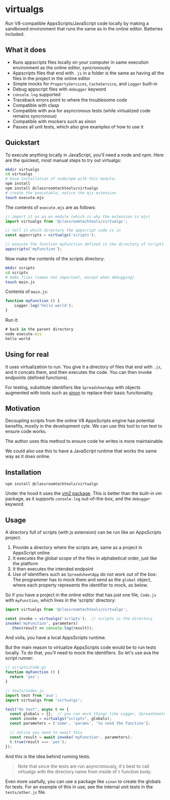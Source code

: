 # virtualgs

Run V8-compatible AppsScripts/JavaScript code locally by making a sandboxed environment that runs the same as in the online editor. Batteries included.

## What it does

- Runs appscripts files locally on your computer in same execution environment as the online editor, syncronously
- Appscripts files that end with `.js` in a folder is the same as having all the files in the project in the online editor
- Simple mocks for `PropertyServices`, `CacheService`, and `Logger` built-in
- Debug appscript files with `debugger` keyword
- `console.log` supported
- Traceback errors point to where the troublesome code
- Compatible with clasp
- Compatible with ava for asyncronous tests (while virtualized code remains syncronous)
- Compatible with mockers such as sinon
- Passes all unit tests, which also give examples of how to use it

## Quickstart

To execute anything locally in JavaScript, you'll need a node and npm. Here are the quickest, most manual steps to try out virtualgs:

```bash
mkdir virtualgs
cd virtualgs
# base installation of node/npm with this module:
npm install
npm install @classroomtechtools/virtualgs
# create the executable, notice the mjs extension
touch execute.mjs
```

The contents of `execute.mjs` are as follows:

```js
// import it as an es module (which is why the extension is mjs)
import virtualgs from '@classroomtechtools/virtualgs';

// tell it which directory the appscript code is in
const appscripts = virtualgs('scripts');  

// execute the function myFunction defined in the directory of scripts
appscripts('myFunction');
```

Now make the contents of the scripts directory:

```bash
mkdir scripts
cd scripts
# make files (names not important, except when debugging)
touch main.js 
```

Contents of `main.js`:

```js
function myFunction () {
    Logger.log('hello world');
}
```

Run it:

```js
# back in the parent directory
node execute.mjs
hello world
```

## Using for real

It uses virtualization to run. You give it a directory of files that end with `.js`, and it concats them, and then executes the code. You can then invoke endpoints (defined functions).

For testing, substitute identifiers like `SpreadsheetApp` with objects augmented with tools such as [sinon](https://sinonjs.org) to replace their basic functionality.

## Motivation

Decoupling scripts from the online V8 AppsScripts engine has potential benefits, mostly in the development cyle. We can use this tool to run test to ensure code works.

The author uses this method to ensure code he writes is more maintainable.

We could also use this to have a JavaScript runtime that works the same way as it does online.

## Installation

`npm install @classroomtechtools/virtualgs`

Under the hood it uses the [vm2 package](https://github.com/patriksimek/vm2). This is better than the built-in vm package, as it supports `console.log` out-of-the-box, and the `debugger` keyword.

## Usage

A directory full of scripts (with js extension) can be run like an AppsScripts project.

1. Provide a directory where the scripts are, same as a project in AppsScript online
2. It executes the global scope of the files in alphabetical order, just like the platform
3. It then executes the intended endpoint
4. Use of identifiers such as `SpreadsheetApp` do not work out of the box: The programmer has to mock them and send as the `global` object, where each property represents the identifier to mock, as below.

So if you have a project in the online editor that has just one file, `Code.js` with `myFunction`, which lives in the 'scripts' directory:

```js
import virtualgs from '@classroomtechtools/virtualgs';

const invoke = virtualgs('scripts');  // scripts is the directory
invoke('myFunction', parameters)
  .then(result => console.log(result));
```

And voila, you have a local AppsScripts runtime.

But the main reason to virtualize AppsScripts code would be to run tests locally. To do that, you'll need to mock the identifiers. So let's use ava the script runner:

```js
// scripts/Code.gs
function myFunction () {
  return 'yes';
}

// tests/index.js
import test from 'ava';
import virtualgs from 'virtualgs';

test("do test", async t => {
  const globals = {};  // you can mock things like Logger, SpreadsheetApp, etc
  const invoke = virtualgs("scripts", globals);
  const parameters = ['some', 'params', 'to send the function'];

  // notice you need to await this
  const result = await invoke('myFunction', parameters);
  t.true(result === 'yes');
});
```

And this is the idea behind running tests.

> Note that since the tests are run asyncronously, it's best to call virtualgs with the directory name from inside of `t` function body.
 
Even more usefully, you can use a package like `sinon` to create the globals for tests. For an example of this in use, see the internal unit tests in the `tests/other.js` file.

